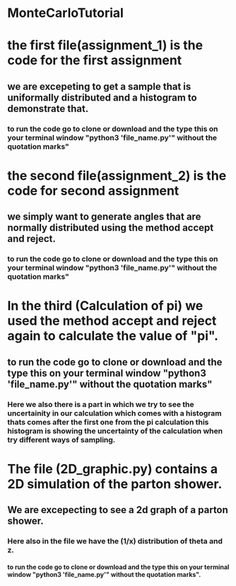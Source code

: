 # MonteCarloTutorial

# the first file(assignment_1) is the code for the first assignment 
## we are excepeting to get a sample that is uniformally distributed and a histogram to demonstrate that. 
### to run the code go to clone or download and the type this on your terminal window "python3 'file_name.py'" without the quotation marks"

# the second file(assignment_2) is the code for second assignment
## we simply want to generate angles that are normally distributed using the method accept and reject.
### to run the code go to clone or download and the type this on your terminal window "python3 'file_name.py'" without the quotation marks"

# In the third (Calculation of pi) we used the method accept and reject again to calculate the value of "pi".
## to run the code go to clone or download and the type this on your terminal window "python3 'file_name.py'" without the quotation marks"
### Here we also there is a part in which we try to see the uncertainity in our calculation which comes with a histogram thats comes after the first one from the pi calculation this histogram is showing the uncertainty of the calculation when try different ways of sampling.
# The file (2D_graphic.py) contains a 2D simulation of the parton shower.
## We are excepecting to see a 2d graph of a parton shower.
### Here also in the file we have the (1/x) distribution of theta and z. 
#### to run the code go to clone or download and the type this on your terminal window "python3 'file_name.py'" without the quotation marks".
